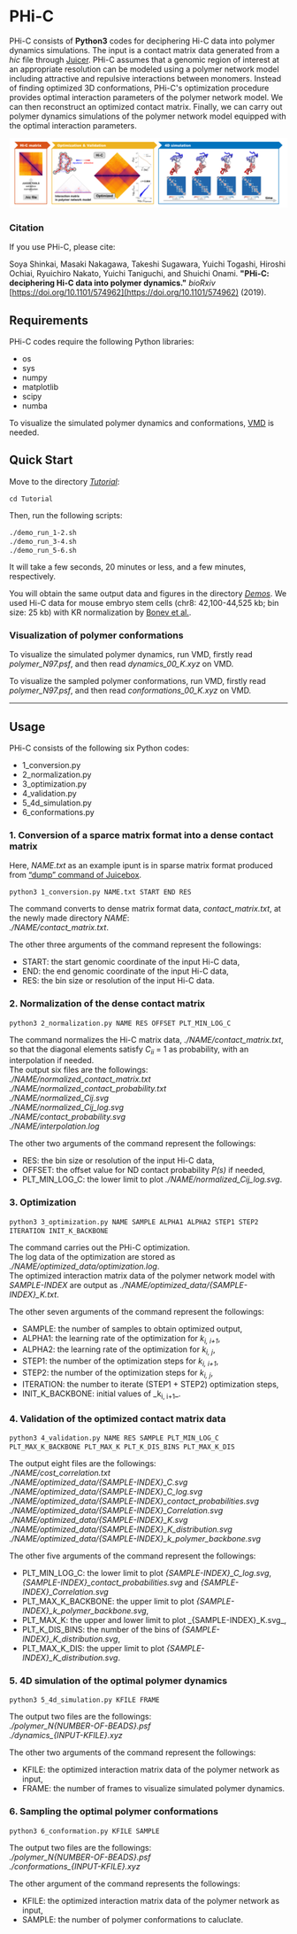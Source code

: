 # PHi-C

PHi-C consists of **Python3** codes for deciphering Hi-C data into polymer dynamics simulations.
The input is a contact matrix data generated from a _hic_ file through [Juicer](https://github.com/aidenlab/juicer).
PHi-C assumes that a genomic region of interest at an appropriate resolution can be modeled using a polymer network model including attractive and repulsive interactions between monomers.
Instead of finding optimized 3D conformations, PHi-C's optimization procedure provides optimal interaction parameters of the polymer network model.
We can then reconstruct an optimized contact matrix.
Finally, we can carry out polymer dynamics simulations of the polymer network model equipped with the optimal interaction parameters.

![overview](/images/overview.png)


### Citation

If you use PHi-C, please cite:

Soya Shinkai, Masaki Nakagawa, Takeshi Sugawara, Yuichi Togashi, Hiroshi Ochiai,
Ryuichiro Nakato, Yuichi Taniguchi, and Shuichi Onami.
**"PHi-C: deciphering Hi-C data into polymer dynamics."**
*bioRxiv* [https://doi.org/10.1101/574962](https://doi.org/10.1101/574962) (2019).

## Requirements

PHi-C codes require the following Python libraries:

-   os
-   sys
-   numpy
-   matplotlib
-   scipy
-   numba

To visualize the simulated polymer dynamics and conformations, [VMD](https://www.ks.uiuc.edu/Research/vmd/) is needed.

## Quick Start

Move to the directory [_Tutorial_](/Tutorial):

    cd Tutorial

Then, run the following scripts:

    ./demo_run_1-2.sh
    ./demo_run_3-4.sh
    ./demo_run_5-6.sh

It will take a few seconds, 20 minutes or less, and a few minutes, respectively.

You will obtain the same output data and figures in the directory [_Demos_](/Demos).
We used Hi-C data for mouse embryo stem cells (chr8: 42,100-44,525 kb; bin size: 25 kb) with KR normalization by [Bonev et al.](https://doi.org/10.1016/j.cell.2017.09.043).

### Visualization of polymer conformations

To visualize the simulated polymer dynamics, run VMD, firstly read _polymer_N97.psf_, and then read _dynamics_00_K.xyz_ on VMD.

To visualize the sampled polymer conformations, run VMD, firstly read _polymer_N97.psf_, and then read _conformations_00_K.xyz_ on VMD.

* * *

## Usage

PHi-C consists of the following six Python codes:

-   1_conversion.py
-   2_normalization.py
-   3_optimization.py
-   4_validation.py
-   5_4d_simulation.py
-   6_conformations.py

### 1. Conversion of a sparce matrix format into a dense contact matrix

Here, _NAME.txt_ as an example ipunt is in sparse matrix format produced from [“dump” command of Juicebox](https://github.com/aidenlab/juicer/wiki/Data-Extraction).

    python3 1_conversion.py NAME.txt START END RES

The command converts to dense matrix format data, _contact_matrix.txt_, at the newly made directory _NAME_:  
_./NAME/contact_matrix.txt_.

The other three arguments of the command represent the followings:

-   START: the start genomic coordinate of the input Hi-C data,
-   END: the end genomic coordinate of the input Hi-C data,
-   RES: the bin size or resolution of the input Hi-C data.

### 2. Normalization of the dense contact matrix

    python3 2_normalization.py NAME RES OFFSET PLT_MIN_LOG_C

The command normalizes the Hi-C matrix data, _./NAME/contact_matrix.txt_, so that the diagonal elements satisfy _C<sub>ii</sub>_ = 1 as probability, with an interpolation if needed.  
The output six files are the followings:  
_./NAME/normalized_contact_matrix.txt_  
_./NAME/normalized_contact_probability.txt_  
_./NAME/normalized_Cij.svg_  
_./NAME/normalized_Cij_log.svg_  
_./NAME/contact_probability.svg_  
_./NAME/interpolation.log_

The other two arguments of the command represent the followings:

-   RES: the bin size or resolution of the input Hi-C data,
-   OFFSET: the offset value for ND contact probability _P(s)_ if needed,
-   PLT_MIN_LOG_C: the lower limit to plot _./NAME/normalized_Cij_log.svg_.

### 3. Optimization

    python3 3_optimization.py NAME SAMPLE ALPHA1 ALPHA2 STEP1 STEP2 ITERATION INIT_K_BACKBONE

The command carries out the PHi-C optimization.  
The log data of the optimization are stored as _./NAME/optimized_data/optimization.log_.  
The optimized interaction matrix data of the polymer network model with _SAMPLE-INDEX_ are output as
_./NAME/optimized_data/{SAMPLE-INDEX}\_K.txt_.

The other seven arguments of the command represent the followings:

-   SAMPLE: the number of samples to obtain optimized output,
-   ALPHA1: the learning rate of the optimization for _k<sub>i, i+1</sub>_,
-   ALPHA2: the learning rate of the optimization for _k<sub>i, j</sub>_,
-   STEP1: the number of the optimization steps for _k<sub>i, i+1</sub>_,
-   STEP2: the number of the optimization steps for _k<sub>i, j</sub>_,
-   ITERATION: the number to iterate (STEP1 + STEP2) optimization steps,
-   INIT_K_BACKBONE: initial values of \_k<sub>i, i+1</sub>_.

### 4. Validation of the optimized contact matrix data

    python3 4_validation.py NAME RES SAMPLE PLT_MIN_LOG_C PLT_MAX_K_BACKBONE PLT_MAX_K PLT_K_DIS_BINS PLT_MAX_K_DIS

The output eight files are the followings:  
_./NAME/cost_correlation.txt_  
_./NAME/optimized_data/{SAMPLE-INDEX}\_C.svg_  
_./NAME/optimized_data/{SAMPLE-INDEX}\_C_log.svg_  
_./NAME/optimized_data/{SAMPLE-INDEX}\_contact_probabilities.svg_  
_./NAME/optimized_data/{SAMPLE-INDEX}\_Correlation.svg_  
_./NAME/optimized_data/{SAMPLE-INDEX}\_K.svg_  
_./NAME/optimized_data/{SAMPLE-INDEX}\_K_distribution.svg_  
_./NAME/optimized_data/{SAMPLE-INDEX}\_k_polymer_backbone.svg_

The other five arguments of the command represent the followings:

-   PLT_MIN_LOG_C: the lower limit to plot _{SAMPLE-INDEX}\_C_log.svg_, _{SAMPLE-INDEX}\_contact_probabilities.svg_ and _{SAMPLE-INDEX}\_Correlation.svg_
-   PLT_MAX_K_BACKBONE: the upper limit to plot _{SAMPLE-INDEX}\_k_polymer_backbone.svg_,
-   PLT_MAX_K: the upper and lower limit to plot _{SAMPLE-INDEX}\_K.svg\_,
-   PLT_K_DIS_BINS: the number of the bins of _{SAMPLE-INDEX}\_K_distribution.svg_,
-   PLT_MAX_K_DIS: the upper limit to plot _{SAMPLE-INDEX}\_K_distribution.svg_.

### 5. 4D simulation of the optimal polymer dynamics

    python3 5_4d_simulation.py KFILE FRAME

The output two files are the followings:  
_./polymer_N{NUMBER-OF-BEADS}.psf_  
_./dynamics\_{INPUT-KFILE}.xyz_

The other two arguments of the command represent the followings:

-   KFILE: the optimized interaction matrix data of the polymer network as input,
-   FRAME: the number of frames to visualize simulated polymer dynamics.

### 6. Sampling the optimal polymer conformations

    python3 6_conformation.py KFILE SAMPLE

The output two files are the followings:  
_./polymer_N{NUMBER-OF-BEADS}.psf_  
_./conformations\_{INPUT-KFILE}.xyz_

The other argument of the command represents the followings:

-   KFILE: the optimized interaction matrix data of the polymer network as input,
-   SAMPLE: the number of polymer conformations to caluclate.
